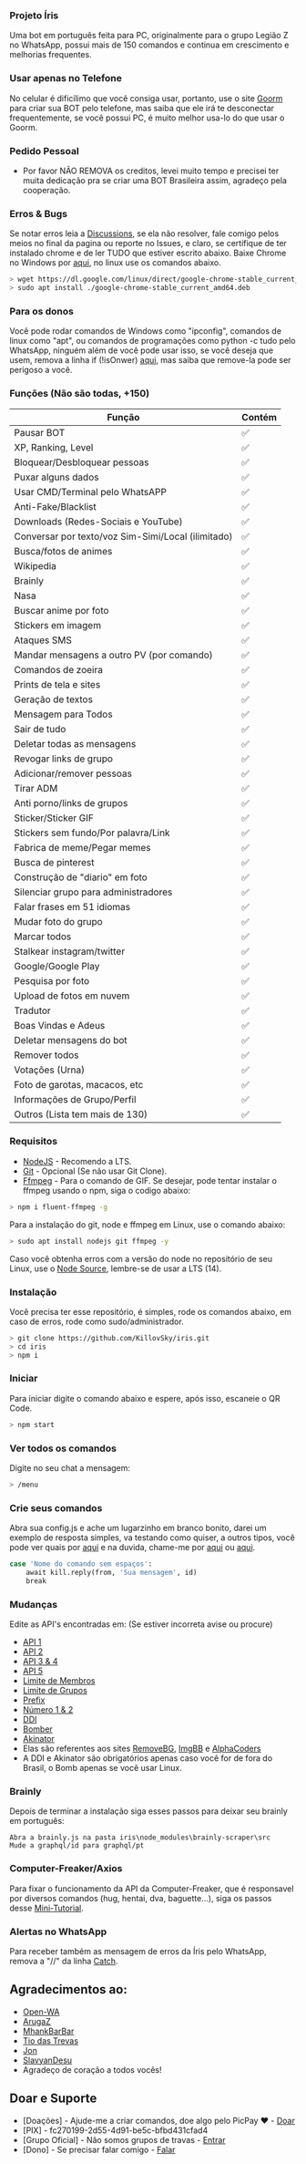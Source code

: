 ### Projeto Íris
Uma bot em português feita para PC, originalmente para o grupo Legião Z no WhatsApp, possui mais de 150 comandos e continua em crescimento e melhorias frequentes.

### Usar apenas no Telefone
No celular é dificílimo que você consiga usar, portanto, use o site [Goorm](https://ide.goorm.io) para criar sua BOT pelo telefone, mas saiba que ele irá te desconectar frequentemente, se você possui PC, é muito melhor usa-lo do que usar o Goorm.

### Pedido Pessoal
- Por favor NÃO REMOVA os creditos, levei muito tempo e precisei ter muita dedicação pra se criar uma BOT Brasileira assim, agradeço pela cooperação.

### Erros & Bugs
Se notar erros leia a [Discussions](https://github.com/KillovSky/iris/discussions), se ela não resolver, fale comigo pelos meios no final da pagina ou reporte no Issues, e claro, se certifique de ter instalado chrome e de ler TUDO que estiver escrito abaixo.
Baixe Chrome no Windows por [aqui](https://www.google.com/chrome), no linux use os comandos abaixo.

```bash
> wget https://dl.google.com/linux/direct/google-chrome-stable_current_amd64.deb
> sudo apt install ./google-chrome-stable_current_amd64.deb
```

### Para os donos
Você pode rodar comandos de Windows como "ipconfig", comandos de linux como "apt", ou comandos de programações como python -c tudo pelo WhatsApp, ninguém além de você pode usar isso, se você deseja que usem, remova a linha if (!isOnwer) [aqui](https://github.com/KillovSky/iris/blob/main/config.js#L3155), mas saiba que remove-la pode ser perigoso a você.

### Funções (Não são todas, +150)

| Função |Contém|
| ------------- | ------------- |
| Pausar BOT |✅|
| XP, Ranking, Level |✅|
| Bloquear/Desbloquear pessoas |✅|
| Puxar alguns dados |✅|
| Usar CMD/Terminal pelo WhatsAPP |✅|
| Anti-Fake/Blacklist |✅|
| Downloads (Redes-Sociais e YouTube) |✅|
| Conversar por texto/voz Sim-Simi/Local (ilimitado) |✅|
| Busca/fotos de animes |✅|
| Wikipedia |✅|
| Brainly |✅|
| Nasa |✅|
| Buscar anime por foto |✅|
| Stickers em imagem |✅|
| Ataques SMS |✅|
| Mandar mensagens a outro PV (por comando) |✅|
| Comandos de zoeira |✅|
| Prints de tela e sites |✅|
| Geração de textos |✅|
| Mensagem para Todos |✅|
| Sair de tudo |✅|
| Deletar todas as mensagens |✅|
| Revogar links de grupo|✅|
| Adicionar/remover pessoas |✅|
| Tirar ADM |✅|
| Anti porno/links de grupos |✅|
| Sticker/Sticker GIF |✅|
| Stickers sem fundo/Por palavra/Link |✅|
| Fabrica de meme/Pegar memes |✅|
| Busca de pinterest |✅|
| Construção de "diario" em foto |✅|
| Silenciar grupo para administradores |✅|
| Falar frases em 51 idiomas |✅|
| Mudar foto do grupo |✅|
| Marcar todos |✅|
| Stalkear instagram/twitter |✅|
| Google/Google Play |✅|
| Pesquisa por foto |✅|
| Upload de fotos em nuvem |✅|
| Tradutor |✅|
| Boas Vindas e Adeus |✅|
| Deletar mensagens do bot |✅|
| Remover todos |✅|
| Votações (Urna) |✅|
| Foto de garotas, macacos, etc |✅|
| Informações de Grupo/Perfil |✅|
| Outros (Lista tem mais de 130) |✅|

### Requisitos

- [NodeJS](https://nodejs.org) - Recomendo a LTS.
- [Git](https://git-scm.com) - Opcional (Se não usar Git Clone).
- [Ffmpeg](https://ffmpeg.org) - Para o comando de GIF.
Se desejar, pode tentar instalar o ffmpeg usando o npm, siga o codigo abaixo:

```bash
> npm i fluent-ffmpeg -g
```

Para a instalação do git, node e ffmpeg em Linux, use o comando abaixo:

```bash
> sudo apt install nodejs git ffmpeg -y
```

Caso você obtenha erros com a versão do node no repositório de seu Linux, use o [Node Source](https://github.com/nodesource/distributions), lembre-se de usar a LTS (14).

### Instalação
Você precisa ter esse repositório, é simples, rode os comandos abaixo, em caso de erros, rode como sudo/administrador.

```bash
> git clone https://github.com/KillovSky/iris.git
> cd iris
> npm i
```

### Iniciar
Para iniciar digite o comando abaixo e espere, após isso, escaneie o QR Code.

```bash
> npm start
```

### Ver todos os comandos
Digite no seu chat a mensagem:

```bash
> /menu
```

### Crie seus comandos
Abra sua config.js e ache um lugarzinho em branco bonito, darei um exemplo de resposta simples, va testando como quiser, a outros tipos, você pode ver quais por [aqui](https://docs.openwa.dev/classes/client.html) e na duvida, chame-me por [aqui](https://chat.whatsapp.com/H53MdwhtnRf7TGX1VJ2Jje) ou [aqui](https://wa.me/+5518998044132).

```bash
case 'Nome do comando sem espaços':
    await kill.reply(from, 'Sua mensagem', id)
    break
 ```

### Mudanças
Edite as API's encontradas em: (Se estiver incorreta avise ou procure)

- [API 1](https://github.com/KillovSky/iris/blob/main/lib/config/config.json#5)
- [API 2](https://github.com/KillovSky/iris/blob/main/lib/config/config.json#6)
- [API 3 & 4](https://github.com/KillovSky/iris/blob/main/lib/config/config.json#4)
- [API 5](https://github.com/KillovSky/iris/blob/main/lib/config/config.json#7)
- [Limite de Membros](https://github.com/KillovSky/iris/blob/main/lib/config/config.json#9)
- [Limite de Grupos](https://github.com/KillovSky/iris/blob/main/lib/config/config.json#8)
- [Prefix](https://github.com/KillovSky/iris/blob/main/lib/config/config.json#4)
- [Número 1 & 2](https://github.com/KillovSky/iris/blob/main/lib/config/config.json#2)
- [DDI](https://github.com/KillovSky/iris/blob/main/lib/config/config.json#3)
- [Bomber](https://github.com/KillovSky/iris/blob/main/config.js#L3142)
- [Akinator](https://github.com/KillovSky/iris/blob/main/lib/config/config.json#11)
- Elas são referentes aos sites [RemoveBG](https://www.remove.bg/pt-br), [ImgBB](https://api.imgbb.com/) e [AlphaCoders](https://wall.alphacoders.com/api.php)
- A DDI e Akinator são obrigatórios apenas caso você for de fora do Brasil, o Bomb apenas se você usar Linux.

### Brainly
Depois de terminar a instalação siga esses passos para deixar seu brainly em português:

```
Abra a brainly.js na pasta iris\node_modules\brainly-scraper\src
Mude a graphql/id para graphql/pt
```

### Computer-Freaker/Axios
Para fixar o funcionamento da API da Computer-Freaker, que é responsavel por diversos comandos (hug, hentai, dva, baguette...), siga os passos desse [Mini-Tutorial](https://github.com/KillovSky/iris/discussions/10).

### Alertas no WhatsApp
Para receber também as mensagem de erros da Íris pelo WhatsApp, remova a "//" da linha [Catch](https://github.com/KillovSky/iris/blob/main/config.js#L3474).

## Agradecimentos ao:
- [Open-WA](https://github.com/open-wa)
- [ArugaZ](https://github.com/ArugaZ)
- [MhankBarBar](https://github.com/MhankBarBar)
- [Tio das Trevas](https://github.com/TioDasTrevas)
- [Jon](https://github.com/Jonn001)
- [SlavyanDesu](https://github.com/SlavyanDesu)
- Agradeço de coração a todos vocês!

## Doar e Suporte
- [Doações] - Ajude-me a criar comandos, doe algo pelo PicPay ❤️ - [Doar](https://picpay.me/userlucas123)
- [PIX] - fc270199-2d55-4d91-be5c-bfbd431cfad4
- [Grupo Oficial] - Não somos grupos de travas - [Entrar](https://chat.whatsapp.com/H53MdwhtnRf7TGX1VJ2Jje)
- [Dono] - Se precisar falar comigo - [Falar](https://wa.me/+5518998044132)
